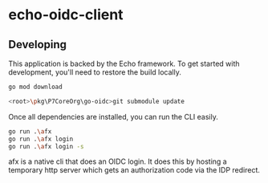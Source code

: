 # echo-oidc-client

## Developing

This application is backed by the Echo framework. To get started with development, you'll need to restore the build locally.

```bash
go mod download
```
```bash
<root>\pkg\P7CoreOrg\go-oidc>git submodule update
```



Once all dependencies are installed, you can run the CLI easily.

```bash
go run .\afx
go run .\afx login
go run .\afx login -s
```


afx is a native cli that does an OIDC login.  It does this by hosting a temporary http server which gets an authorization code via the IDP redirect.  





